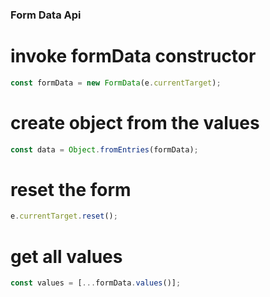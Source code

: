 ### Form Data Api

# invoke formData constructor

```js
const formData = new FormData(e.currentTarget);
```

# create object from the values

```js
const data = Object.fromEntries(formData);
```

# reset the form

```js
e.currentTarget.reset();
```

# get all values

```js
const values = [...formData.values()];
```
